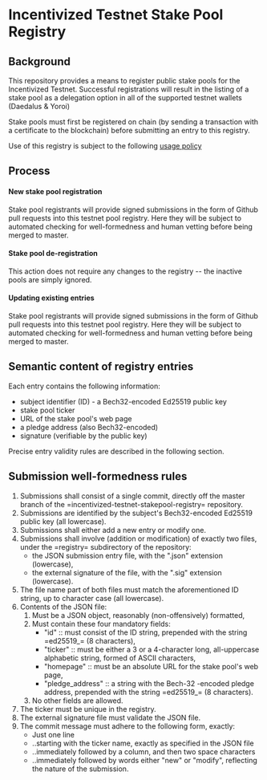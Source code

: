 # Incentivized Testnet Stake Pool Registry

##  Background
This repository provides a means to register public stake pools for the Incentivized Testnet. Successful registrations will result in the listing of a stake pool as a delegation option in all of the supported testnet wallets (Daedalus & Yoroi)

Stake pools must first be registered on chain (by sending a transaction with a certificate to the blockchain) before submitting an entry to this registry.

Use of this registry is subject to the following [usage policy](https://github.com/cardano-foundation/incentivized-testnet-stakepool-registry/blob/master/USAGE_POLICY.md)

## Process

#### New stake pool registration

Stake pool registrants will provide signed submissions in the form of Github pull
requests into this testnet pool registry. Here they will be subject to
automated checking for well-formedness and human vetting before being merged to master.

#### Stake pool de-registration

This action does not require any changes to the registry -- the inactive
pools are simply ignored.

#### Updating existing entries

Stake pool registrants will provide signed submissions in the form of Github pull
requests into this testnet pool registry. Here they will be subject to
automated checking for well-formedness and human vetting before being merged to master.

## Semantic content of registry entries

Each entry contains the following information:

- subject identifier (ID) - a Bech32-encoded Ed25519 public key
- stake pool ticker
- URL of the stake pool's web page
- a pledge address (also Bech32-encoded)
- signature (verifiable by the public key)

Precise entry validity rules are described in the following section.

## Submission well-formedness rules

1. Submissions shall consist of a single commit, directly off the master
   branch of the =incentivized-testnet-stakepool-registry= repository.
2. Submissions are identified by the subject's Bech32-encoded Ed25519 public
   key (all lowercase).
3. Submissions shall either add a new entry or modify one.
4. Submissions shall involve (addition or modification) of exactly two files,
   under the =registry= subdirectory of the repository:
   - the JSON submission entry file, with the ".json" extension (lowercase),
   - the external signature of the file, with the ".sig" extension (lowercase).
5. The file name part of both files must match the aforementioned ID string,
   up to character case (all lowercase).
6. Contents of the JSON file:
   1. Must be a JSON object, reasonably (non-offensively) formatted,
   2. Must contain these four mandatory fields:
      - "id" :: must consist of the ID string, prepended with the string
                =ed25519_= (8 characters),
      - "ticker" :: must be either a 3 or a 4-character long, all-uppercase
                    alphabetic string, formed of ASCII characters,
      - "homepage" :: must be an absolute URL for the stake pool's web page,
      - "pledge_address" :: a string with the Bech-32 -encoded pledge address,
           prepended with the string =ed25519_= (8 characters).
   4. No other fields are allowed.
7. The ticker must be unique in the registry.
8. The external signature file must validate the JSON file.
9. The commit message must adhere to the following form, exactly:
   - Just one line
   - ..starting with the ticker name, exactly as specified in the JSON file
   - ..immediately followed by a column, and then two space characters
   - ..immediately followed by words either "new" or "modify", reflecting the
     nature of the submission.
